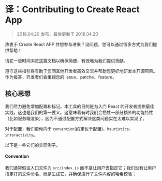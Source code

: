 译：Contributing to Create React App
===
> 2018.04.20 发布，最后更新于 2018.04.20

热衷于 Create React APP 并想参与进来？没问题，您可以通过很多方式为我们提供帮助！

请花一些时间浏览这篇文档以确保简便、有效地为我们提供贡献。

遵守这些指引将有助于您同其他开发者高效交流并帮助您更好地研发本开源项目。作为报答，开发者们会重视您的 issue、patche、feature。

## 核心思想

我们尽力避免增加配置和标记。本工具的目的是为入门 React 的开发者提供最佳实践，这也是我们的第一要义。这意味着有时我们会牺牲一部分额外的功能特性（比如服务端渲染），因为不通过配置方式解决这类问题实在太难以实现了。

对于配置，我们更倾向于 `convention`(约定优于配置)、`heuristics`、`interactivity`。

以下是一些它们的实际例子。

#### Convention

我们通常假设入口文件为 `src/index.js` 而不是让用户去指定它；我们没有让用户指定打包文件命名，而是生成它，并确保进行了文件内容的哈希校验；
